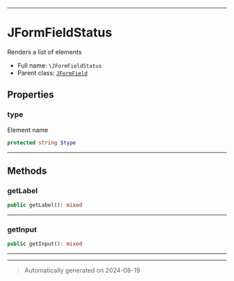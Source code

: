***

# JFormFieldStatus

Renders a list of elements



* Full name: `\JFormFieldStatus`
* Parent class: [`JFormField`](./JFormField.md)



## Properties


### type

Element name

```php
protected string $type
```






***

## Methods


### getLabel



```php
public getLabel(): mixed
```












***

### getInput



```php
public getInput(): mixed
```












***


***
> Automatically generated on 2024-08-19
